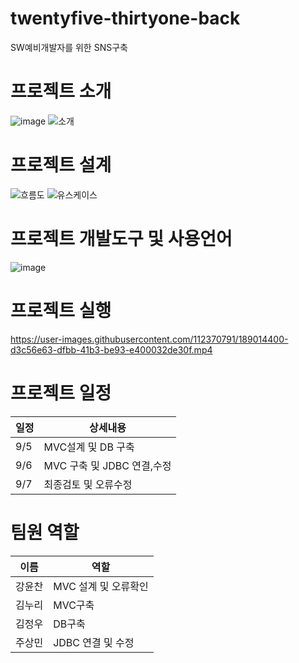 # twentyfive-thirtyone-back
SW예비개발자를 위한 SNS구축

# 프로젝트 소개
![image](https://github.com/2022-SMHRD-SW-Fullstack-1/twentyfive-thirtyone-back/issues/1#issue-1450593324)
![소개](https://user-images.githubusercontent.com/112370791/189012528-9c79877c-cb6b-45b5-96a1-02ba228db65b.PNG)

# 프로젝트 설계
![흐름도](https://user-images.githubusercontent.com/112370791/189012564-dc905c30-dd35-47b2-91f3-e8cabb8dd642.PNG)
![유스케이스](https://user-images.githubusercontent.com/112370791/189012601-3e93bb22-cee1-4696-b102-cff6569299cb.PNG)

# 프로젝트 개발도구 및 사용언어
![image](https://user-images.githubusercontent.com/112370791/189014828-cb8a81ee-d1e3-47d4-aa35-479abdbe8121.png)

# 프로젝트 실행
https://user-images.githubusercontent.com/112370791/189014400-d3c56e63-dfbb-41b3-be93-e400032de30f.mp4

# 프로젝트 일정
일정|상세내용
---|---|
9/5|MVC설계 및 DB 구축
9/6|MVC 구축 및 JDBC 연결,수정
9/7|최종검토 및 오류수정

# 팀원 역할
이름|역할
---|---|
강윤찬|MVC 설계 및 오류확인
김누리|MVC구축
김정우|DB구축
주상민|JDBC 연결 및 수정
